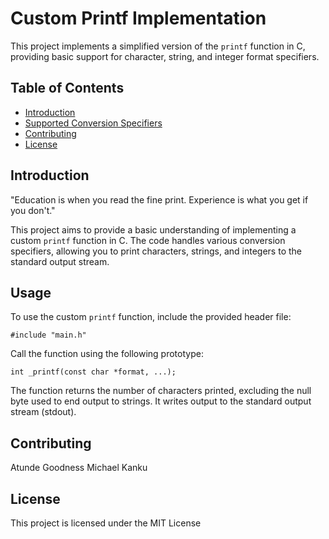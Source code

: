# Custom Printf Implementation

This project implements a simplified version of the `printf` function in C, providing basic support for character, string, and integer format specifiers.

## Table of Contents
- [Introduction](#introduction)
- [Supported Conversion Specifiers](#supported-conversion-specifiers)
- [Contributing](#contributing)
- [License](#license)

## Introduction

"Education is when you read the fine print. Experience is what you get if you don't."

This project aims to provide a basic understanding of implementing a custom `printf` function in C. The code handles various conversion specifiers, allowing you to print characters, strings, and integers to the standard output stream.

## Usage

To use the custom `printf` function, include the provided header file:

```
#include "main.h"
```
Call the function using the following prototype:

```
int _printf(const char *format, ...);
```

The function returns the number of characters printed, excluding the null byte used to end output to strings. It writes output to the standard output stream (stdout).

## Contributing

Atunde Goodness
Michael Kanku

## License

This project is licensed under the MIT License